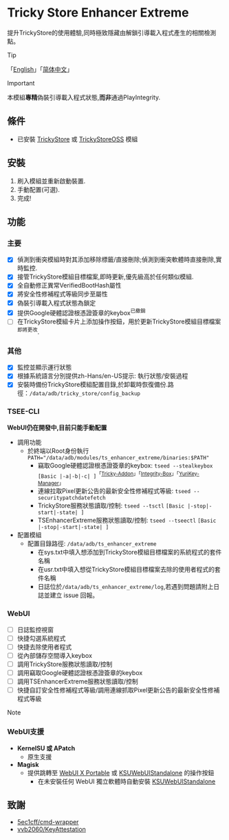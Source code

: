 # Tricky Store Enhancer Extreme
提升TrickyStore的使用體驗,同時極致隱藏由解鎖引導載入程式產生的相關檢測點。

> [!TIP]
> 「[English](README.md)」「[简体中文](README2zh-Hans.md)」

> [!IMPORTANT]  
> 本模組**專精**偽裝引導載入程式狀態,**而非**通過PlayIntegrity.

## 條件
- 已安裝 [TrickyStore](https://github.com/5ec1cff/TrickyStore) 或 [TrickyStoreOSS](https://github.com/beakthoven/TrickyStoreOSS) 模組

## 安裝
1. 刷入模組並重新啟動裝置.
2. 手動配置(可選).
3. 完成!

## 功能
### 主要
- [x] 偵測到衝突模組時對其添加移除標籤/直接刪除;偵測到衝突軟體時直接刪除,實時監控.
- [x] 接管TrickyStore模組目標檔案,即時更新,優先級高於任何類似模組.
- [x] 全自動修正異常VerifiedBootHash屬性
- [x] 將安全性修補程式等級同步至屬性
- [x] 偽裝引導載入程式狀態為鎖定
- [x] 提供Google硬體認證根憑證簽章的keybox<sup>已撤銷</sup>
- [ ] 在TrickyStore模組卡片上添加操作按鈕，用於更新TrickyStore模組目標檔案<sup>即將更改</sup>.

### 其他
- [x] 監控並顯示運行狀態
- [x] 根據系統語言分別提供zh-Hans/en-US提示: 執行狀態/安裝過程
- [x] 安裝時備份TrickyStore模組配置目錄,於卸載時恢復備份.路徑：`/data/adb/tricky_store/config_backup`

### TSEE-CLI
**WebUI仍在開發中,目前只能手動配置**
- 調用功能
  - 於終端以Root身份執行`PATH="/data/adb/modules/ts_enhancer_extreme/binaries:$PATH"`
    - 竊取Google硬體認證根憑證簽章的keybox: `tseed --stealkeybox` `[Basic |-a|-b|-c| ]`<sup>「[Tricky-Addon](https://github.com/KOWX712/Tricky-Addon-Update-Target-List)」「[Integrity-Box](https://github.com/MeowDump/Integrity-Box)」「[YuriKey-Manager](https://github.com/YurikeyDev/yurikey)」</sup>
    - 連線拉取Pixel更新公告的最新安全性修補程式等級: `tseed --securitypatchdatefetch`
    - TrickyStore服務狀態讀取/控制: `tseed --tsctl` `[Basic |-stop|-start|-state| ]`
    - TSEnhancerExtreme服務狀態讀取/控制: `tseed --tseectl` `[Basic |-stop|-start|-state| ]`
- 配置模組
  - 配置目錄路徑: `/data/adb/ts_enhancer_extreme`
    - 在sys.txt中填入想添加到TrickyStore模組目標檔案的系統程式的套件名稱
    - 在usr.txt中填入想從TrickyStore模組目標檔案去除的使用者程式的套件名稱
    - 日誌位於`/data/adb/ts_enhancer_extreme/log`,若遇到問題請附上日誌並建立 issue 回報。

### WebUI
- [ ] 日誌監控視窗
- [ ] 快捷勾選系統程式
- [ ] 快捷去除使用者程式
- [ ] 從內部儲存空間導入keybox
- [ ] 調用TrickyStore服務狀態讀取/控制
- [ ] 調用竊取Google硬體認證根憑證簽章的keybox
- [ ] 調用TSEnhancerExtreme服務狀態讀取/控制
- [ ] 快捷自訂安全性修補程式等級/調用連線抓取Pixel更新公告的最新安全性修補程式等級

> [!NOTE]
> ### WebUI支援
>   - **KernelSU 或 APatch**
>     - 原生支援
>   - **Magisk**
>     - 提供跳轉至 [WebUI X Portable](https://github.com/MMRLApp/WebUI-X-Portable) 或 [KSUWebUIStandalone](https://github.com/5ec1cff/KsuWebUIStandalone) 的操作按鈕
>       - 在未安裝任何 WebUI 獨立軟體時自動安裝 [KSUWebUIStandalone](https://github.com/5ec1cff/KsuWebUIStandalone)

## 致謝
- [5ec1cff/cmd-wrapper](https://gist.github.com/5ec1cff/4b3a3ef329094e1427e2397cfa2435ff)
- [vvb2060/KeyAttestation](https://github.com/vvb2060/KeyAttestation)